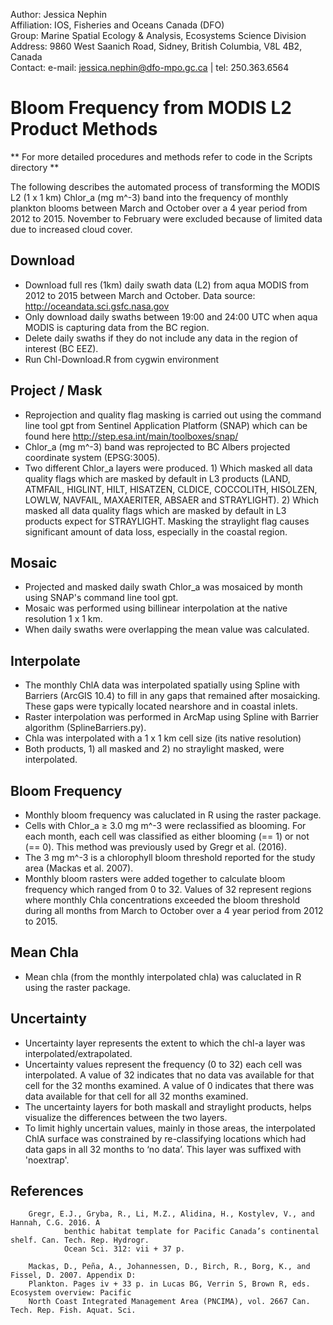 ﻿ Author:       Jessica Nephin  
 Affiliation:   IOS, Fisheries and Oceans Canada (DFO)  
 Group:        Marine Spatial Ecology & Analysis, Ecosystems Science Division  
 Address:      9860 West Saanich Road, Sidney, British Columbia, V8L 4B2, Canada  
 Contact:      e-mail: jessica.nephin@dfo-mpo.gc.ca | tel: 250.363.6564  


Bloom Frequency from MODIS L2 Product Methods
=============================================

** For more detailed procedures and methods refer to code in the Scripts directory **

The following describes the automated process of transforming the MODIS L2 (1 x 1 km) Chlor_a
(mg m^-3) band into the frequency of monthly plankton blooms between March and October
over a 4 year period from 2012 to 2015. November to February were excluded because of limited 
data due to increased cloud cover.


Download
--------
* Download full res (1km) daily swath data (L2) from aqua MODIS from 2012 to 2015 between
March and October. Data source: http://oceandata.sci.gsfc.nasa.gov
* Only download daily swaths between 19:00 and 24:00 UTC when aqua MODIS is capturing data
from the BC region.
* Delete daily swaths if they do not include any data in the region of interest (BC EEZ).
* Run Chl-Download.R from cygwin environment


Project / Mask
--------------
* Reprojection and quality flag masking is carried out using the command line tool gpt from
 Sentinel Application Platform (SNAP) which can be found here http://step.esa.int/main/toolboxes/snap/
* Chlor_a (mg m^-3) band was reprojected to BC Albers projected coordinate system (EPSG:3005).
* Two different Chlor_a layers were produced. 1) Which masked all data quality flags which are masked
by default in L3 products (LAND, ATMFAIL, HIGLINT, HILT, HISATZEN, CLDICE, COCCOLITH, HISOLZEN, LOWLW,
NAVFAIL, MAXAERITER, ABSAER and STRAYLIGHT). 2) Which masked all data quality flags which are masked
by default in L3 products expect for STRAYLIGHT. Masking the straylight flag causes significant amount
of data loss, especially in the coastal region.


Mosaic
------
* Projected and masked daily swath Chlor_a was mosaiced by month using SNAP's command line tool gpt.
* Mosaic was performed using billinear interpolation at the native resolution 1 x 1 km.
* When daily swaths were overlapping the mean value was calculated.


Interpolate
-----------
* The monthly ChlA data was interpolated spatially using Spline with Barriers (ArcGIS 10.4) to fill in 
any gaps that remained after mosaicking. These gaps were typically located nearshore and in coastal inlets. 
* Raster interpolation was performed in ArcMap using Spline with Barrier algorithm (SplineBarriers.py).
* Chla was interpolated with a 1 x 1 km cell size (its native resolution)
* Both products, 1) all masked and 2) no straylight masked, were interpolated.


Bloom Frequency
----------------
* Monthly bloom frequency was caluclated in R using the raster package.
* Cells with Chlor_a ≥ 3.0 mg m^-3 were reclassified as blooming. For each month, each cell was
classified as either blooming (== 1) or not (== 0). This method was previously used by Gregr et al. (2016).
* The 3 mg m^-3 is a chlorophyll bloom threshold reported for the study area (Mackas et al. 2007).
* Monthly bloom rasters were added together to calculate bloom frequency which ranged from 0 to 32.
Values of 32 represent regions where monthly Chla concentrations exceeded the bloom threshold during
all months from March to October over a 4 year period from 2012 to 2015.


Mean Chla
---------
* Mean chla (from the monthly interpolated chla) was caluclated in R using the raster package.


Uncertainty
-----------
* Uncertainty layer represents the extent to which the chl-a layer was interpolated/extrapolated.
* Uncertainty values represent the frequency (0 to 32) each cell was interpolated. A value of 32
indicates that no data vas available for that cell for the 32 months examined. A value of 0 indicates
that there was data available for that cell for all 32 months examined.
* The uncertainty layers for both maskall and straylight products, helps visualize the
differences between the two layers.
* To limit highly uncertain values, mainly in those areas, the interpolated ChlA surface was 
constrained by re-classifying locations which had data gaps in all 32 months to ‘no data’. This 
layer was suffixed with 'noextrap'.


References
----------

		Gregr, E.J., Gryba, R., Li, M.Z., Alidina, H., Kostylev, V., and Hannah, C.G. 2016. A 
                benthic habitat template for Pacific Canada’s continental shelf. Can. Tech. Rep. Hydrogr. 
                Ocean Sci. 312: vii + 37 p.

		Mackas, D., Peña, A., Johannessen, D., Birch, R., Borg, K., and Fissel, D. 2007. Appendix D:
		Plankton. Pages iv + 33 p. in Lucas BG, Verrin S, Brown R, eds. Ecosystem overview: Pacific
		North Coast Integrated Management Area (PNCIMA), vol. 2667 Can. Tech. Rep. Fish. Aquat. Sci.
